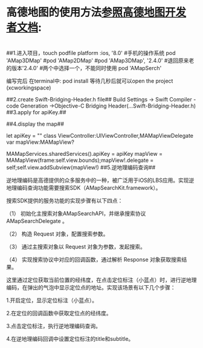 # 高德地图的使用方法[参照高德地图开发者文档]: 
[参照高德地图开发者文档]:http://lbs.amap.com/api/ios-sdk/guide/introduction/
#
##1.进入项目，touch podfile 
	platform :ios, '8.0' #手机的操作系统 
	pod 'AMap3DMap'
	\#pod 'AMap2DMap'
	\#pod 'AMap3DMap', '2.4.0'
	\#退回原来老的版本'2.4.0'
  	\#两个中选择一个，不能同时使用
	pod 'AMapSerch' 

编写完后 在terminal中: 
	pod install
等待几秒后就可以open the project (xcworkingspace)

##2.create Swift-Bridging-Header.h file##
Build Settings -> Swift Compiler - code Generation ->Objective-C Bridging Header(...Swift-Bridging-Header.h)
##3.apply for apiKey.##

##4.display the map##

let apiKey  = ""
class ViewController:UIViewController,MAMapViewDelegate
var mapView:MAMapView? 

MAMapServices.sharedServices().apiKey = apiKey
mapView = MAMapView(frame:self.view.bounds);mapView!.delegate = self;self.view.addSubview(mapView!)
##5.逆地理编码查询##

逆地理编码是高德提供的众多服务中的一种，被广泛用于iOS的LBS应用。实现逆地理编码查询功能需要搜索SDK（AMapSearchKit.framework）。

搜索SDK提供的服务功能的实现步骤有以下四点：

（1） 初始化主搜索对象AMapSearchAPI，并继承搜索协议 AMapSearchDelegate 。

（2） 构造 Request 对象，配置搜索参数。

（3） 通过主搜索对象以 Request 对象为参数，发起搜索。

（4） 实现搜索协议中对应的回调函数，通过解析 Response 对象获取搜索结果。

这里通过定位获取当前位置的经纬度，在点击定位标注（小蓝点）时，进行逆地理编码，在弹出的气泡中显示定位点的地址。实现该场景有以下几个步骤：

1.开启定位，显示定位标注（小蓝点）。

2.在定位的回调函数中获取定位点的经纬度。

3.点击定位标注，执行逆地理编码查询。

4.在逆地理编码回调中设置定位标注的title和subtitle。
